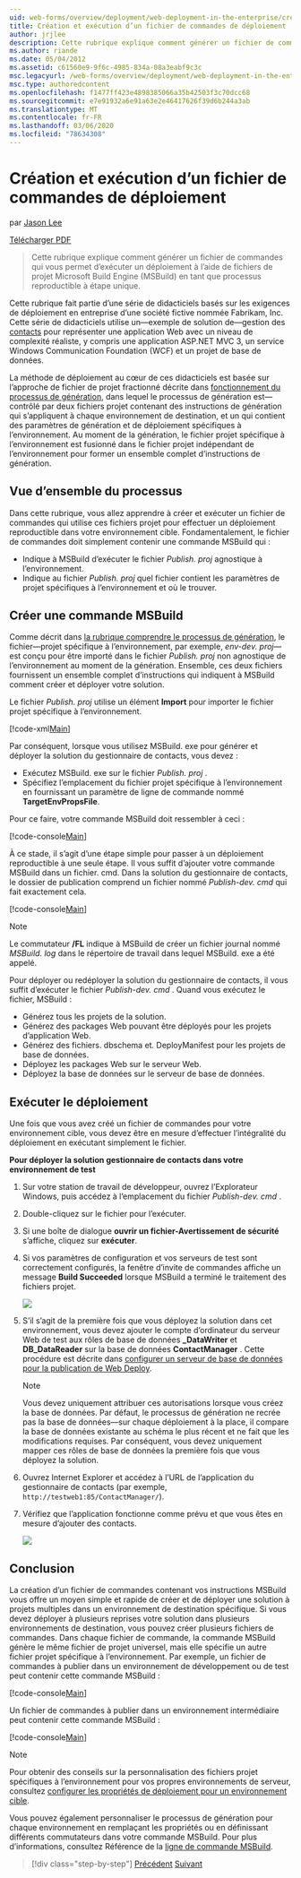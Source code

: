 ```yaml
---
uid: web-forms/overview/deployment/web-deployment-in-the-enterprise/creating-and-running-a-deployment-command-file
title: Création et exécution d’un fichier de commandes de déploiement | Microsoft Docs
author: jrjlee
description: Cette rubrique explique comment générer un fichier de commandes qui vous permet d’exécuter un déploiement à l’aide de fichiers de projet Microsoft Build Engine (MSBuild) comme une seule étape...
ms.author: riande
ms.date: 05/04/2012
ms.assetid: c61560e9-9f6c-4985-834a-08a3eabf9c3c
msc.legacyurl: /web-forms/overview/deployment/web-deployment-in-the-enterprise/creating-and-running-a-deployment-command-file
msc.type: authoredcontent
ms.openlocfilehash: f1477ff423e4898385066a35b42503f3c70dcc68
ms.sourcegitcommit: e7e91932a6e91a63e2e46417626f39d6b244a3ab
ms.translationtype: MT
ms.contentlocale: fr-FR
ms.lasthandoff: 03/06/2020
ms.locfileid: "78634308"
---
```

# <a name="creating-and-running-a-deployment-command-file"></a>Création et exécution d’un fichier de commandes de déploiement

par [Jason Lee](https://github.com/jrjlee)

[Télécharger PDF](https://msdnshared.blob.core.windows.net/media/MSDNBlogsFS/prod.evol.blogs.msdn.com/CommunityServer.Blogs.Components.WeblogFiles/00/00/00/63/56/8130.DeployingWebAppsInEnterpriseScenarios.pdf)

> Cette rubrique explique comment générer un fichier de commandes qui vous permet d’exécuter un déploiement à l’aide de fichiers de projet Microsoft Build Engine (MSBuild) en tant que processus reproductible à étape unique.

Cette rubrique fait partie d’une série de didacticiels basés sur les exigences de déploiement en entreprise d’une société fictive nommée Fabrikam, Inc. Cette série de didacticiels utilise un&#x2014;exemple de solution de&#x2014;gestion des [contacts](the-contact-manager-solution.md) pour représenter une application Web avec un niveau de complexité réaliste, y compris une application ASP.NET MVC 3, un service Windows Communication Foundation (WCF) et un projet de base de données.

La méthode de déploiement au cœur de ces didacticiels est basée sur l’approche de fichier de projet fractionné décrite dans [fonctionnement du processus de génération](understanding-the-build-process.md), dans lequel le processus de génération est&#x2014;contrôlé par deux fichiers projet contenant des instructions de génération qui s’appliquent à chaque environnement de destination, et un qui contient des paramètres de génération et de déploiement spécifiques à l’environnement. Au moment de la génération, le fichier projet spécifique à l’environnement est fusionné dans le fichier projet indépendant de l’environnement pour former un ensemble complet d’instructions de génération.

## <a name="process-overview"></a>Vue d’ensemble du processus

Dans cette rubrique, vous allez apprendre à créer et exécuter un fichier de commandes qui utilise ces fichiers projet pour effectuer un déploiement reproductible dans votre environnement cible. Fondamentalement, le fichier de commandes doit simplement contenir une commande MSBuild qui :

- Indique à MSBuild d’exécuter le fichier *Publish. proj* agnostique à l’environnement.
- Indique au fichier *Publish. proj* quel fichier contient les paramètres de projet spécifiques à l’environnement et où le trouver.

## <a name="create-an-msbuild-command"></a>Créer une commande MSBuild

Comme décrit dans [la rubrique comprendre le processus de génération](understanding-the-build-process.md), le fichier&#x2014;projet spécifique à l’environnement, par exemple, *env-dev. proj*&#x2014;est conçu pour être importé dans le fichier *Publish. proj* non agnostique de l’environnement au moment de la génération. Ensemble, ces deux fichiers fournissent un ensemble complet d’instructions qui indiquent à MSBuild comment créer et déployer votre solution.

Le fichier *Publish. proj* utilise un élément **Import** pour importer le fichier projet spécifique à l’environnement.

[!code-xml[Main](creating-and-running-a-deployment-command-file/samples/sample1.xml)]

Par conséquent, lorsque vous utilisez MSBuild. exe pour générer et déployer la solution du gestionnaire de contacts, vous devez :

- Exécutez MSBuild. exe sur le fichier *Publish. proj* .
- Spécifiez l’emplacement du fichier projet spécifique à l’environnement en fournissant un paramètre de ligne de commande nommé **TargetEnvPropsFile**.

Pour ce faire, votre commande MSBuild doit ressembler à ceci :

[!code-console[Main](creating-and-running-a-deployment-command-file/samples/sample2.cmd)]

À ce stade, il s’agit d’une étape simple pour passer à un déploiement reproductible à une seule étape. Il vous suffit d’ajouter votre commande MSBuild dans un fichier. cmd. Dans la solution du gestionnaire de contacts, le dossier de publication comprend un fichier nommé *Publish-dev. cmd* qui fait exactement cela.

[!code-console[Main](creating-and-running-a-deployment-command-file/samples/sample3.cmd)]

> [!NOTE]
> Le commutateur **/FL** indique à MSBuild de créer un fichier journal nommé *MSBuild. log* dans le répertoire de travail dans lequel MSBuild. exe a été appelé.

Pour déployer ou redéployer la solution du gestionnaire de contacts, il vous suffit d’exécuter le fichier *Publish-dev. cmd* . Quand vous exécutez le fichier, MSBuild :

- Générez tous les projets de la solution.
- Générez des packages Web pouvant être déployés pour les projets d’application Web.
- Générez des fichiers. dbschema et. DeployManifest pour les projets de base de données.
- Déployez les packages Web sur le serveur Web.
- Déployez la base de données sur le serveur de base de données.

## <a name="run-the-deployment"></a>Exécuter le déploiement

Une fois que vous avez créé un fichier de commandes pour votre environnement cible, vous devez être en mesure d’effectuer l’intégralité du déploiement en exécutant simplement le fichier.

**Pour déployer la solution gestionnaire de contacts dans votre environnement de test**

1. Sur votre station de travail de développeur, ouvrez l’Explorateur Windows, puis accédez à l’emplacement du fichier *Publish-dev. cmd* .
2. Double-cliquez sur le fichier pour l’exécuter.
3. Si une boîte de dialogue **ouvrir un fichier-Avertissement de sécurité** s’affiche, cliquez sur **exécuter**.
4. Si vos paramètres de configuration et vos serveurs de test sont correctement configurés, la fenêtre d’invite de commandes affiche un message **Build Succeeded** lorsque MSBuild a terminé le traitement des fichiers projet.

    ![](creating-and-running-a-deployment-command-file/_static/image1.png)
5. S’il s’agit de la première fois que vous déployez la solution dans cet environnement, vous devez ajouter le compte d’ordinateur du serveur Web de test aux rôles de base de données **\_DataWriter** et **DB\_DataReader** sur la base de données **ContactManager** . Cette procédure est décrite dans [configurer un serveur de base de données pour la publication de Web Deploy](../configuring-server-environments-for-web-deployment/configuring-a-database-server-for-web-deploy-publishing.md).

    > [!NOTE]
    > Vous devez uniquement attribuer ces autorisations lorsque vous créez la base de données. Par défaut, le processus de génération ne recrée pas la base de données&#x2014;sur chaque déploiement à la place, il compare la base de données existante au schéma le plus récent et ne fait que les modifications requises. Par conséquent, vous devez uniquement mapper ces rôles de base de données la première fois que vous déployez la solution.
6. Ouvrez Internet Explorer et accédez à l’URL de l’application du gestionnaire de contacts (par exemple, `http://testweb1:85/ContactManager/`).
7. Vérifiez que l’application fonctionne comme prévu et que vous êtes en mesure d’ajouter des contacts.

    ![](creating-and-running-a-deployment-command-file/_static/image2.png)

## <a name="conclusion"></a>Conclusion

La création d’un fichier de commandes contenant vos instructions MSBuild vous offre un moyen simple et rapide de créer et de déployer une solution à projets multiples dans un environnement de destination spécifique. Si vous devez déployer à plusieurs reprises votre solution dans plusieurs environnements de destination, vous pouvez créer plusieurs fichiers de commandes. Dans chaque fichier de commande, la commande MSBuild génère le même fichier de projet universel, mais elle spécifie un autre fichier projet spécifique à l’environnement. Par exemple, un fichier de commandes à publier dans un environnement de développement ou de test peut contenir cette commande MSBuild :

[!code-console[Main](creating-and-running-a-deployment-command-file/samples/sample4.cmd)]

Un fichier de commandes à publier dans un environnement intermédiaire peut contenir cette commande MSBuild :

[!code-console[Main](creating-and-running-a-deployment-command-file/samples/sample5.cmd)]

> [!NOTE]
> Pour obtenir des conseils sur la personnalisation des fichiers projet spécifiques à l’environnement pour vos propres environnements de serveur, consultez [configurer les propriétés de déploiement pour un environnement cible](../configuring-server-environments-for-web-deployment/configuring-deployment-properties-for-a-target-environment.md).

Vous pouvez également personnaliser le processus de génération pour chaque environnement en remplaçant les propriétés ou en définissant différents commutateurs dans votre commande MSBuild. Pour plus d’informations, consultez Référence de la [ligne de commande MSBuild](https://msdn.microsoft.com/library/ms164311.aspx).

> [!div class="step-by-step"]
> [Précédent](deploying-database-projects.md)
> [Suivant](manually-installing-web-packages.md)
